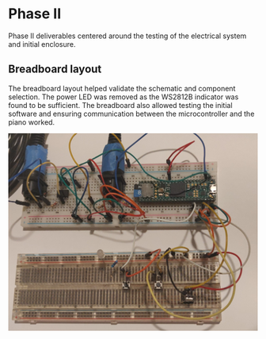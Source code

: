 # Phase II
Phase II deliverables centered around the testing of the electrical system and initial enclosure.

## Breadboard layout
The breadboard layout helped validate the schematic and component selection. The power LED was removed as the WS2812B indicator was found to be sufficient. The breadboard also allowed testing the initial software and ensuring communication between the microcontroller and the piano worked.

<img src="https://raw.githubusercontent.com/kk6axq/MIDILoopPedal/main/deliverables/Phase%20II/Breadboard_Layout.jpg" alt="PCB Front Photo" width="600">
